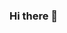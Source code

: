 ### Hi there 👋

<!--
**BOURGG/BOURGG** is a ✨ _special_ ✨ repository because its `README.md` (this file) appears on your GitHub profile.

Here are some ideas to get you started:

-  Espero funcione I’m currently working on ...
- 🌱 I’m currently learning ...
- 👯 I’m looking to collaborate on ...
- 🤔 I’m looking for help with ...
- 💬 Ask me about ...
- 📫 How to reach me: ...
- 😄 Pronouns: ...
- ⚡ Fun fact: ...
-->
